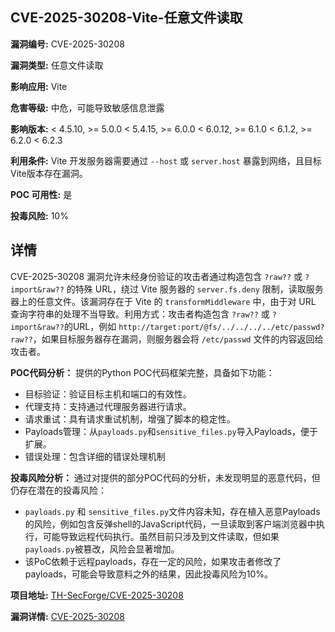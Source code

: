 ## CVE-2025-30208-Vite-任意文件读取

**漏洞编号:** CVE-2025-30208

**漏洞类型:** 任意文件读取

**影响应用:** Vite

**危害等级:** 中危，可能导致敏感信息泄露

**影响版本:** < 4.5.10, >= 5.0.0 < 5.4.15, >= 6.0.0 < 6.0.12, >= 6.1.0 < 6.1.2, >= 6.2.0 < 6.2.3

**利用条件:** Vite 开发服务器需要通过 `--host` 或 `server.host` 暴露到网络，且目标Vite版本存在漏洞。

**POC 可用性:** 是

**投毒风险:** 10%

## 详情

CVE-2025-30208 漏洞允许未经身份验证的攻击者通过构造包含 `?raw??` 或 `?import&raw??` 的特殊 URL，绕过 Vite 服务器的 `server.fs.deny` 限制，读取服务器上的任意文件。该漏洞存在于 Vite 的 `transformMiddleware` 中，由于对 URL 查询字符串的处理不当导致。利用方式：攻击者构造包含 `?raw??` 或 `?import&raw??`的URL，例如 `http://target:port/@fs/../../../../etc/passwd?raw??`，如果目标服务器存在漏洞，则服务器会将 `/etc/passwd` 文件的内容返回给攻击者。

**POC代码分析：**
提供的Python POC代码框架完整，具备如下功能：
*   目标验证：验证目标主机和端口的有效性。
*   代理支持：支持通过代理服务器进行请求。
*   请求重试：具有请求重试机制，增强了脚本的稳定性。
*   Payloads管理：从`payloads.py`和`sensitive_files.py`导入Payloads，便于扩展。
*   错误处理：包含详细的错误处理机制

**投毒风险分析：**
通过对提供的部分POC代码的分析，未发现明显的恶意代码，但仍存在潜在的投毒风险：
*   `payloads.py` 和 `sensitive_files.py`文件内容未知，存在植入恶意Payloads的风险，例如包含反弹shell的JavaScript代码，一旦读取到客户端浏览器中执行，可能导致远程代码执行。虽然目前只涉及到文件读取，但如果`payloads.py`被篡改，风险会显著增加。
*   该PoC依赖于远程payloads，存在一定的风险，如果攻击者修改了payloads，可能会导致意料之外的结果，因此投毒风险为10%。

**项目地址:** [TH-SecForge/CVE-2025-30208](https://github.com/TH-SecForge/CVE-2025-30208)

**漏洞详情:** [CVE-2025-30208](https://nvd.nist.gov/vuln/detail/CVE-2025-30208)